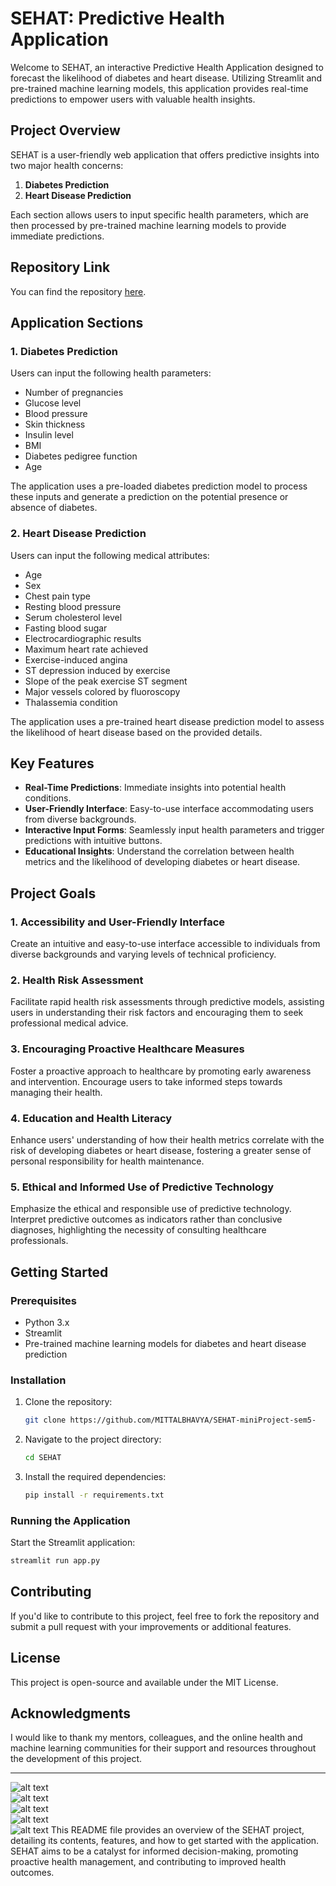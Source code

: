 # SEHAT: Predictive Health Application

Welcome to SEHAT, an interactive Predictive Health Application designed to forecast the likelihood of diabetes and heart disease. Utilizing Streamlit and pre-trained machine learning models, this application provides real-time predictions to empower users with valuable health insights.

## Project Overview

SEHAT is a user-friendly web application that offers predictive insights into two major health concerns:

1. **Diabetes Prediction**
2. **Heart Disease Prediction**

Each section allows users to input specific health parameters, which are then processed by pre-trained machine learning models to provide immediate predictions.

## Repository Link

You can find the repository [here](https://github.com/MITTALBHAVYA/SEHAT-miniProject-sem5-).

## Application Sections

### 1. Diabetes Prediction

Users can input the following health parameters:
- Number of pregnancies
- Glucose level
- Blood pressure
- Skin thickness
- Insulin level
- BMI
- Diabetes pedigree function
- Age

The application uses a pre-loaded diabetes prediction model to process these inputs and generate a prediction on the potential presence or absence of diabetes.

### 2. Heart Disease Prediction

Users can input the following medical attributes:
- Age
- Sex
- Chest pain type
- Resting blood pressure
- Serum cholesterol level
- Fasting blood sugar
- Electrocardiographic results
- Maximum heart rate achieved
- Exercise-induced angina
- ST depression induced by exercise
- Slope of the peak exercise ST segment
- Major vessels colored by fluoroscopy
- Thalassemia condition

The application uses a pre-trained heart disease prediction model to assess the likelihood of heart disease based on the provided details.

## Key Features

- **Real-Time Predictions**: Immediate insights into potential health conditions.
- **User-Friendly Interface**: Easy-to-use interface accommodating users from diverse backgrounds.
- **Interactive Input Forms**: Seamlessly input health parameters and trigger predictions with intuitive buttons.
- **Educational Insights**: Understand the correlation between health metrics and the likelihood of developing diabetes or heart disease.

## Project Goals

### 1. Accessibility and User-Friendly Interface

Create an intuitive and easy-to-use interface accessible to individuals from diverse backgrounds and varying levels of technical proficiency.

### 2. Health Risk Assessment

Facilitate rapid health risk assessments through predictive models, assisting users in understanding their risk factors and encouraging them to seek professional medical advice.

### 3. Encouraging Proactive Healthcare Measures

Foster a proactive approach to healthcare by promoting early awareness and intervention. Encourage users to take informed steps towards managing their health.

### 4. Education and Health Literacy

Enhance users' understanding of how their health metrics correlate with the risk of developing diabetes or heart disease, fostering a greater sense of personal responsibility for health maintenance.

### 5. Ethical and Informed Use of Predictive Technology

Emphasize the ethical and responsible use of predictive technology. Interpret predictive outcomes as indicators rather than conclusive diagnoses, highlighting the necessity of consulting healthcare professionals.

## Getting Started

### Prerequisites

- Python 3.x
- Streamlit
- Pre-trained machine learning models for diabetes and heart disease prediction

### Installation

1. Clone the repository:
   ```bash
   git clone https://github.com/MITTALBHAVYA/SEHAT-miniProject-sem5-
   ```
2. Navigate to the project directory:
   ```bash
   cd SEHAT
   ```
3. Install the required dependencies:
   ```bash
   pip install -r requirements.txt
   ```

### Running the Application

Start the Streamlit application:
```bash
streamlit run app.py
```

## Contributing

If you'd like to contribute to this project, feel free to fork the repository and submit a pull request with your improvements or additional features.

## License

This project is open-source and available under the MIT License.

## Acknowledgments

I would like to thank my mentors, colleagues, and the online health and machine learning communities for their support and resources throughout the development of this project.

---
![alt text](image.png)
<br/>
![alt text](image-1.png)
<br/>
![alt text](image-2.png)
<br/>
![alt text](image-3.png)
<br/>
![alt text](image-4.png)
This README file provides an overview of the SEHAT project, detailing its contents, features, and how to get started with the application. SEHAT aims to be a catalyst for informed decision-making, promoting proactive health management, and contributing to improved health outcomes.